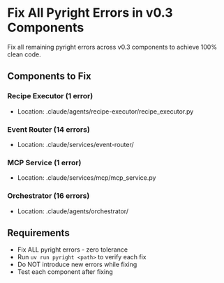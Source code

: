 # Fix All Pyright Errors in v0.3 Components

Fix all remaining pyright errors across v0.3 components to achieve 100% clean code.

## Components to Fix

### Recipe Executor (1 error)
- Location: .claude/agents/recipe-executor/recipe_executor.py

### Event Router (14 errors)  
- Location: .claude/services/event-router/

### MCP Service (1 error)
- Location: .claude/services/mcp/mcp_service.py

### Orchestrator (16 errors)
- Location: .claude/agents/orchestrator/

## Requirements
- Fix ALL pyright errors - zero tolerance
- Run `uv run pyright <path>` to verify each fix
- Do NOT introduce new errors while fixing
- Test each component after fixing